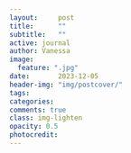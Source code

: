 ```yaml
---
layout:     post
title:      ""
subtitle:   ""
active: journal
author: Vanessa
image:
  feature: ".jpg"
date:       2023-12-05 
header-img: "img/postcover/"
tags: 
categories: 
comments: true
class: img-lighten 
opacity: 0.5
photocredit:
---
```


